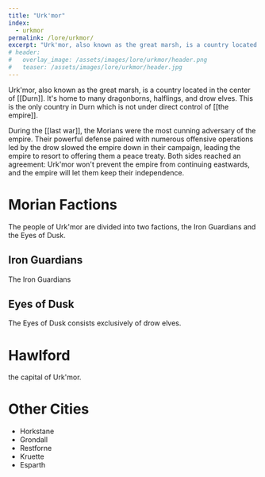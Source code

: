 ```yaml
---
title: "Urk'mor"
index:
  - urkmor
permalink: /lore/urkmor/
excerpt: "Urk'mor, also known as the great marsh, is a country located in the center of Durn. It's home to many dragonborns, halflings, and drow elves."
# header:
#   overlay_image: /assets/images/lore/urkmor/header.png
#   teaser: /assets/images/lore/urkmor/header.jpg
---
```

Urk'mor, also known as the great marsh, is a country located in the center of [[Durn]]. It's home to many dragonborns, halflings, and drow elves. This is the only country in Durn which is not under direct control of [[the empire]].

During the [[last war]], the Morians were the most cunning adversary of the empire. Their powerful defense paired with numerous offensive operations led by the drow slowed the empire down in their campaign, leading the empire to resort to offering them a peace treaty. Both sides reached an agreement: Urk'mor won't prevent the empire from continuing eastwards, and the empire will let them keep their independence.

# Morian Factions
The people of Urk'mor are divided into two factions, the Iron Guardians and the Eyes of Dusk.

## Iron Guardians
The Iron Guardians 

## Eyes of Dusk
The Eyes of Dusk consists exclusively of drow elves.

# Hawlford
the capital of Urk'mor.

# Other Cities

- Horkstane
- Grondall
- Restforne
- Kruette
- Esparth